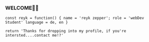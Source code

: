 ### WELCOME🙏🏻

`const reyk = function() {
name = 'reyk zepper';
role = 'webDev Student'
language = de, en
}`

`return 'Thanks for dropping into my profile, if you're intersted....contact me!?'`


<!--

Here are some ideas to get you started:

- 🔭 I’m currently working on ...
- 🌱 I’m currently learning ...
- 👯 I’m looking to collaborate on ...
- 🤔 I’m looking for help with ...
- 💬 Ask me about ...
- 📫 How to reach me: ...
- 😄 Pronouns: ...
- ⚡ Fun fact: ...
-->
